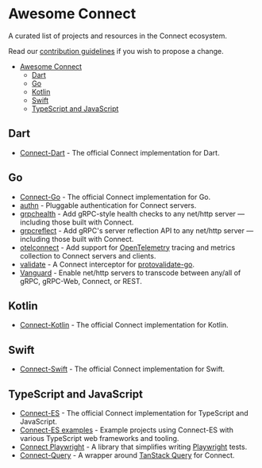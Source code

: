 # Awesome Connect

A curated list of projects and resources in the Connect ecosystem.

Read our [contribution guidelines](CONTRIBUTING.md) if you wish to propose a change.

- [Awesome Connect](#awesome-connect)
  - [Dart](#dart)
  - [Go](#go)
  - [Kotlin](#kotlin)
  - [Swift](#swift)
  - [TypeScript and JavaScript](#typescript-and-javascript)

## Dart

* [Connect-Dart](https://github.com/connectrpc/connect-dart) - The official Connect implementation for Dart.

## Go

* [Connect-Go](https://github.com/connectrpc/connect-go) - The official Connect implementation for Go.
* [authn](https://github.com/connectrpc/authn-go) - Pluggable authentication for Connect servers.
* [grpchealth](https://github.com/connectrpc/grpchealth-go) - Add gRPC-style health checks to any net/http server — including those built with Connect.
* [grpcreflect](https://github.com/connectrpc/grpcreflect-go) - Add gRPC's server reflection API to any net/http server — including those built with Connect.
* [otelconnect](https://github.com/connectrpc/otelconnect-go) - Add support for [OpenTelemetry](https://opentelemetry.io/) tracing and metrics collection to Connect servers and clients.
* [validate](https://github.com/connectrpc/validate-go) - A Connect interceptor for [protovalidate-go](https://github.com/bufbuild/protovalidate-go).
* [Vanguard](https://github.com/connectrpc/vanguard-go) - Enable net/http servers to transcode between any/all of gRPC, gRPC-Web, Connect, or REST.

## Kotlin

* [Connect-Kotlin](https://github.com/connectrpc/connect-kotlin) - The official Connect implementation for Kotlin.

## Swift

* [Connect-Swift](https://github.com/connectrpc/connect-swift) - The official Connect implementation for Swift.

## TypeScript and JavaScript

* [Connect-ES](https://github.com/connectrpc/connect-es) - The official Connect implementation for TypeScript and JavaScript.
* [Connect-ES examples](https://github.com/connectrpc/examples-es) - Example projects using Connect-ES with various TypeScript web frameworks and tooling.
* [Connect Playwright](https://github.com/connectrpc/connect-playwright-es) - A library that simplifies writing [Playwright](https://playwright.dev) tests.
* [Connect-Query](https://github.com/connectrpc/connect-query-es) - A wrapper around [TanStack Query](https://tanstack.com/query) for Connect.
